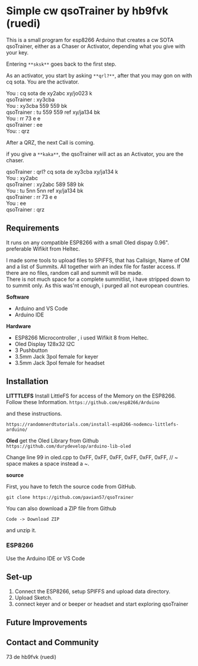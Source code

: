 # Simple cw qsoTrainer by hb9fvk (ruedi)

This is a small program for esp8266 Arduino that creates a cw SOTA qsoTrainer, either as a Chaser or Activator, depending what you give with your key.

Entering `**sksk**` goes back to the first step. 

As an activator, you start by asking `**qrl?**`, after that you may gon on with cq sota. You are the activator.  

You			: cq sota de xy2abc xy/jo023 k  
qsoTrainer	: xy3cba  
You			: xy3cba 559 559 bk  
qsoTrainer	: tu 559 559 ref xy/ja134 bk  
You			: rr 73 e e  
qsoTrainer	: ee  
You:        : qrz  


After a QRZ, the next Call is coming.  


if you give a `**kaka**`, the qsoTrainer will act as an Activator, you are the chaser.  

qsoTrainer	: qrl? cq sota de xy3cba xy/ja134 k  
You			: xy2abc  
qsoTrainer	: xy2abc 589 589 bk  
You			: tu 5nn 5nn ref xy/ja134 bk  
qsoTrainer	: rr 73 e e  
You			: ee  
qsoTrainer	: qrz 


## Requirements
It runs on any compatible ESP8266 with a small Oled dispay 0.96".  preferable Wifikit from Heltec. 

I made some tools to upload files to SPIFFS, that has Callsign, Name of OM and a list of Summits. All together wirh an index file for faster access. If there are no files, random call and summit will be made.  
There is not much space for a complete summitlist, i have stripped down to to summit only. As this was'nt enough, i purged all not european countries. 


**Software**
- Arduino and VS Code  
- Arduino IDE

**Hardware**

- ESP8266 Microcontroller , i used Wifikit 8 from Heltec.  
- Oled Display 128x32 I2C  
- 3 Pushbutton  
- 3.5mm Jack 3pol female for keyer
- 3.5mm Jack 3pol female for headset


## Installation

**LITTTLEFS**
Install LittleFS for access of the Memory on the ESP8266.
Follow these Information.
`https://github.com/esp8266/Arduino`

and these instructions.

`https://randomnerdtutorials.com/install-esp8266-nodemcu-littlefs-arduino/`


**Oled**
get the Oled Library from Github  
`https://github.com/durydevelop/arduino-lib-oled`  

Change line 99 in oled.cpp to
0xFF, 0xFF, 0xFF, 0xFF, 0xFF, 0xFF, // ~  space 
makes a space instead a ~.

**source**

First, you have to fetch the source code from GitHub. 

`git clone https://github.com/pavian57/qsoTrainer`

You can also download a ZIP file from Github

`Code -> Download ZIP`

and unzip it.


### ESP8266
Use the Arduino IDE or VS Code

## Set-up

1. Connect the ESP8266, setup SPIFFS and upload data directory.   
2. Upload Sketch.  
3. connect keyer and or beeper or headset and start exploring qsoTrainer


## Future Improvements


## Contact and Community

73 de hb9fvk (ruedi)

